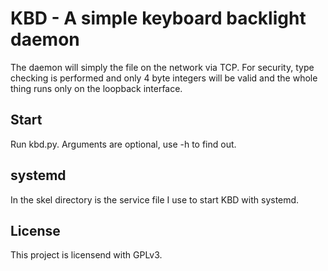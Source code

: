 # KBD - A simple keyboard backlight daemon
The daemon will simply the file on the network via TCP. For security, type checking is performed and only 4 byte integers will be valid and the whole thing runs only on the loopback interface. 

## Start 
Run kbd.py. Arguments are optional, use -h to find out.

## systemd
In the skel directory is the service file I use to start KBD with systemd.

## License
This project is licensend with GPLv3.


